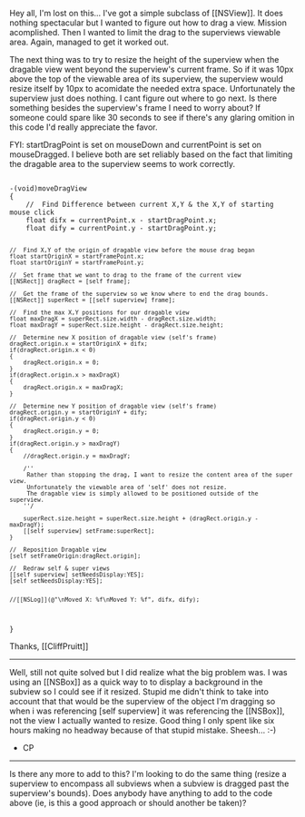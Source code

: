

Hey all, I'm lost on this...  I've got a simple subclass of [[NSView]].  It does nothing spectacular but I wanted to figure out how to drag a view.  Mission acomplished.  Then I wanted to limit the drag to the superviews viewable area.  Again, managed to get it worked out.

The next thing was to try to resize the height of the superview when the dragable view went beyond the superview's current frame.  So if it was 10px above the top of the viewable area of its superview, the superview would resize itself by 10px to acomidate the needed extra space.  Unfortunately the superview just does nothing.  I cant figure out where to go next.  Is there something besides the superview's frame I need to worry about?  If someone could spare like 30 seconds to see if there's any glaring omition in this code I'd really appreciate the favor.

FYI: startDragPoint is set on mouseDown and currentPoint is set on mouseDragged.  I believe both are set reliably based on the fact that limiting the dragable area to the superview seems to work correctly.

<code>
-(void)moveDragView
{
	//	Find Difference between current X,Y & the X,Y of starting mouse click
	float difx = currentPoint.x - startDragPoint.x;
	float dify = currentPoint.y - startDragPoint.y;
	
	//	Find X,Y of the origin of dragable view before the mouse drag began
	float startOriginX = startFramePoint.x;
	float startOriginY = startFramePoint.y;
	
	//	Set frame that we want to drag to the frame of the current view
	[[NSRect]] dragRect = [self frame];
	
	//	Get the frame of the superview so we know where to end the drag bounds.
	[[NSRect]] superRect = [[self superview] frame];
	
	//	Find the max X,Y positions for our dragable view
	float maxDragX = superRect.size.width - dragRect.size.width;
	float maxDragY = superRect.size.height - dragRect.size.height;
	
	//	Determine new X position of dragable view (self's frame)
	dragRect.origin.x = startOriginX + difx;
	if(dragRect.origin.x < 0)
	{
		dragRect.origin.x = 0;
	}
	if(dragRect.origin.x > maxDragX)
	{
		dragRect.origin.x = maxDragX;
	}
	
	//	Determine new Y position of dragable view (self's frame)
	dragRect.origin.y = startOriginY + dify;
	if(dragRect.origin.y < 0)
	{
		dragRect.origin.y = 0;
	}
	if(dragRect.origin.y > maxDragY)
	{
		//dragRect.origin.y = maxDragY;
		
		/''
		 Rather than stopping the drag, I want to resize the content area of the super view.
		 Unfortunately the viewable area of 'self' does not resize.
		 The dragable view is simply allowed to be positioned outside of the superview.
		''/
		
		superRect.size.height = superRect.size.height + (dragRect.origin.y - maxDragY);
		[[self superview] setFrame:superRect];
	}
	
	//	Reposition Dragable view
	[self setFrameOrigin:dragRect.origin];
	
	//	Redraw self & super views
	[[self superview] setNeedsDisplay:YES];
	[self setNeedsDisplay:YES];

	
	//[[NSLog]](@"\nMoved X: %f\nMoved Y: %f", difx, dify);
}
</code>

Thanks, [[CliffPruitt]]

----

Well, still not quite solved but I did realize what the big problem was.  I was using an [[NSBox]] as a quick way to to display a background in the subview so I could see if it resized.  Stupid me didn't think to take into account that that would be the superview of the object I'm dragging so when i was referencing [self superview] it was referencing the [[NSBox]], not the view I actually wanted to resize.  Good thing I only spent like six hours making no headway because of that stupid mistake.  Sheesh... :-)

- CP

----

Is there any more to add to this? I'm looking to do the same thing (resize a superview to encompass all subviews when a subview is dragged past the superview's bounds). Does anybody have anything to add to the code above (ie, is this a good approach or should another be taken)?